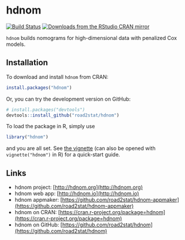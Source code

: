 # hdnom

[![Build Status](https://travis-ci.org/road2stat/hdnom.png?branch=master)](https://travis-ci.org/road2stat/hdnom)
[![Downloads from the RStudio CRAN mirror](http://cranlogs.r-pkg.org/badges/hdnom)](http://cran.rstudio.com/package=hdnom)

`hdnom` builds nomograms for high-dimensional data with penalized Cox models.

## Installation

To download and install `hdnom` from CRAN:

```r
install.packages("hdnom")
```

Or, you can try the development version on GitHub:

```r
# install.packages("devtools")
devtools::install_github("road2stat/hdnom")
```

To load the package in R, simply use

```r
library("hdnom")
```

and you are all set. See [the vignette](https://cran.r-project.org/web/packages/hdnom/vignettes/hdnom.html) (can also be opened with `vignette("hdnom")` in R) for a quick-start guide.

## Links

* hdnom project: [http://hdnom.org](http://hdnom.org)
* hdnom web app: [http://hdnom.io](http://hdnom.io)
* hdnom appmaker: [https://github.com/road2stat/hdnom-appmaker](https://github.com/road2stat/hdnom-appmaker)
* hdnom on CRAN: [https://cran.r-project.org/package=hdnom](https://cran.r-project.org/package=hdnom)
* hdnom on GitHub: [https://github.com/road2stat/hdnom](https://github.com/road2stat/hdnom)
